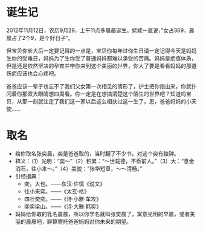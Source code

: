 # 诞生记

  2012年11月12日，农历9月29，上午11点多晨晨诞生。姥姥一直说，”女占369，晨晨占了2个9，是个好日子“。
  
  但宝贝你长大后一定要记得的一点是，宝贝你每年过你生日请一定记得今天是妈妈生你的受难日，妈妈为了生你受了普通妈妈都难以承受的苦痛。妈妈是疤痕体质，但是还是依然坚决的孕育并带你来到这个美丽的世界，你大了要是看看妈妈的那道伤疤应该也会心疼吧。
  
  爸爸应该一辈子也忘不了我们父女第一次相见的情形了，护士把你抱出来，你就扑闪着你那双大眼睛想四周看。你一定是在想搞清楚这个陌生的世界吧？知道吗宝贝，从那一刻就注定了我们这一家以后这么相扶过这一生了，恩，爸爸妈妈的小天使……

# 取名

* 给你取名张奕晨，奕是爸爸取的，当时翻了不少书，对这个奕有独钟。
* 释义：（1）光明：“奕～”（2）积累：“～世载德，不忝前人。”（3）大：“息金消石，往小来～。”（4）美貌：“张华短章，～～清畅。”
* 引经据典：
    * 奕，大也。——东汉·许慎《说文》
    * 往小来奕。——《太玄·格》
    * 四壮奕奕。——《诗·小雅·车攻》
    * 奕奕梁山。——《诗·大雅·韩奕》
* 妈妈给你取的乳名晨晨，所以你学名就叫张奕晨了，寓意光明的早晨，或者美丽的晨晨吧，聊算寄托爸爸妈妈对你未来的期望。